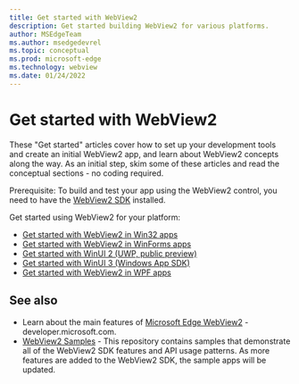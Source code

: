 ```yaml
---
title: Get started with WebView2
description: Get started building WebView2 for various platforms.
author: MSEdgeTeam
ms.author: msedgedevrel
ms.topic: conceptual
ms.prod: microsoft-edge
ms.technology: webview
ms.date: 01/24/2022
---
```

# Get started with WebView2

These "Get started" articles cover how to set up your development tools and create an initial WebView2 app, and learn about WebView2 concepts along the way.  As an initial step, skim some of these articles and read the conceptual sections - no coding required.

Prerequisite: To build and test your app using the WebView2 control, you need to have the [WebView2 SDK](https://www.nuget.org/packages/Microsoft.Web.WebView2) installed.

Get started using WebView2 for your platform:

* [Get started with WebView2 in Win32 apps](win32.md)
* [Get started with WebView2 in WinForms apps](winforms.md)
* [Get started with WinUI 2 (UWP, public preview)](winui2.md)
* [Get started with WinUI 3 (Windows App SDK)](winui.md)
* [Get started with WebView2 in WPF apps](wpf.md)


<!-- ====================================================================== -->
## See also

*  Learn about the main features of [Microsoft Edge WebView2](https://developer.microsoft.com/microsoft-edge/webview2) - developer.microsoft.com.
* [WebView2 Samples](https://github.com/MicrosoftEdge/WebView2Samples) - This repository contains samples that demonstrate all of the WebView2 SDK features and API usage patterns.  As more features are added to the WebView2 SDK, the sample apps will be updated.<!-- make sure this statement is in the repo readme, then possibly remove it from here -->
